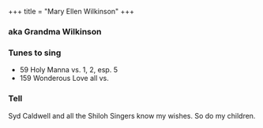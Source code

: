 +++
title = "Mary Ellen Wilkinson"
+++

### aka Grandma Wilkinson

### Tunes to sing
- 59 Holy Manna vs. 1, 2, esp. 5
- 159 Wonderous Love all vs.
 

### Tell
Syd Caldwell and all the Shiloh Singers know my wishes. So do my children.
